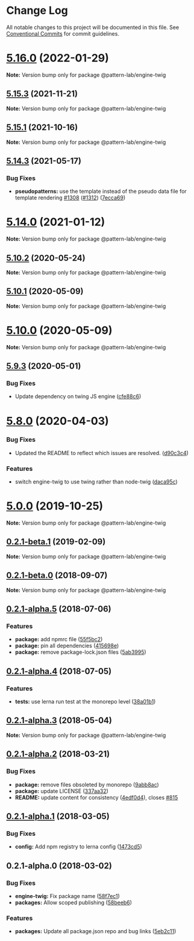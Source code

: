 # Change Log

All notable changes to this project will be documented in this file.
See [Conventional Commits](https://conventionalcommits.org) for commit guidelines.

# [5.16.0](https://github.com/pattern-lab/patternlab-node/compare/v5.15.7...v5.16.0) (2022-01-29)

**Note:** Version bump only for package @pattern-lab/engine-twig





## [5.15.3](https://github.com/pattern-lab/patternlab-node/tree/master/packages/engine-twig/compare/v5.15.2...v5.15.3) (2021-11-21)

**Note:** Version bump only for package @pattern-lab/engine-twig





## [5.15.1](https://github.com/pattern-lab/patternlab-node/tree/master/packages/engine-twig/compare/v5.15.0...v5.15.1) (2021-10-16)

**Note:** Version bump only for package @pattern-lab/engine-twig





## [5.14.3](https://github.com/pattern-lab/patternlab-node/tree/master/packages/engine-twig/compare/v5.14.2...v5.14.3) (2021-05-17)


### Bug Fixes

* **pseudopatterns:** use the template instead of the pseudo data file for template rendering [#1308](https://github.com/pattern-lab/patternlab-node/tree/master/packages/engine-twig/issues/1308) ([#1312](https://github.com/pattern-lab/patternlab-node/tree/master/packages/engine-twig/issues/1312)) ([7ecca69](https://github.com/pattern-lab/patternlab-node/tree/master/packages/engine-twig/commit/7ecca69bcfed4060d17390b76562e5f468b4a897))





# [5.14.0](https://github.com/pattern-lab/patternlab-node/tree/master/packages/engine-twig/compare/v5.13.3...v5.14.0) (2021-01-12)

**Note:** Version bump only for package @pattern-lab/engine-twig





## [5.10.2](https://github.com/pattern-lab/patternlab-node/tree/master/packages/engine-twig/compare/v5.10.1...v5.10.2) (2020-05-24)

**Note:** Version bump only for package @pattern-lab/engine-twig





## [5.10.1](https://github.com/pattern-lab/patternlab-node/tree/master/packages/engine-twig/compare/v5.10.0...v5.10.1) (2020-05-09)

**Note:** Version bump only for package @pattern-lab/engine-twig





# [5.10.0](https://github.com/pattern-lab/patternlab-node/tree/master/packages/engine-twig/compare/v5.9.3...v5.10.0) (2020-05-09)

**Note:** Version bump only for package @pattern-lab/engine-twig





## [5.9.3](https://github.com/pattern-lab/patternlab-node/tree/master/packages/engine-twig/compare/v5.9.2...v5.9.3) (2020-05-01)


### Bug Fixes

* Update dependency on twing JS engine ([cfe88c6](https://github.com/pattern-lab/patternlab-node/tree/master/packages/engine-twig/commit/cfe88c6cdbf2219b9955eaa0ffcfc0e4a7683511))





# [5.8.0](https://github.com/pattern-lab/patternlab-node/tree/master/packages/engine-twig/compare/v5.7.2...v5.8.0) (2020-04-03)


### Bug Fixes

* Updated the README to reflect which issues are resolved. ([d90c3c4](https://github.com/pattern-lab/patternlab-node/tree/master/packages/engine-twig/commit/d90c3c4605f9a5bcd1153996e3f4d1a17d58bd92))


### Features

* switch engine-twig to use twing rather than node-twig ([daca95c](https://github.com/pattern-lab/patternlab-node/tree/master/packages/engine-twig/commit/daca95c4ffa48916fb6c67c5184bde9b624acd76))






# [5.0.0](https://github.com/pattern-lab/patternlab-node/tree/master/packages/engine-twig/compare/v3.0.0-beta.3...v5.0.0) (2019-10-25)

**Note:** Version bump only for package @pattern-lab/engine-twig






## [0.2.1-beta.1](https://github.com/pattern-lab/patternlab-node/tree/master/packages/engine-twig/compare/@pattern-lab/engine-twig@0.2.1-beta.0...@pattern-lab/engine-twig@0.2.1-beta.1) (2019-02-09)

**Note:** Version bump only for package @pattern-lab/engine-twig





<a name="0.2.1-beta.0"></a>
## [0.2.1-beta.0](https://github.com/pattern-lab/patternlab-node/tree/master/packages/engine-twig/compare/@pattern-lab/engine-twig@0.2.1-alpha.5...@pattern-lab/engine-twig@0.2.1-beta.0) (2018-09-07)

**Note:** Version bump only for package @pattern-lab/engine-twig





<a name="0.2.1-alpha.5"></a>

## [0.2.1-alpha.5](https://github.com/pattern-lab/patternlab-node/tree/master/packages/engine-twig/compare/@pattern-lab/engine-twig@0.2.1-alpha.4...@pattern-lab/engine-twig@0.2.1-alpha.5) (2018-07-06)

### Features

* **package:** add npmrc file ([55f5bc2](https://github.com/pattern-lab/patternlab-node/tree/master/packages/engine-twig/commit/55f5bc2))
* **package:** pin all dependencies ([415698e](https://github.com/pattern-lab/patternlab-node/tree/master/packages/engine-twig/commit/415698e))
* **package:** remove package-lock.json files ([5ab3995](https://github.com/pattern-lab/patternlab-node/tree/master/packages/engine-twig/commit/5ab3995))

<a name="0.2.1-alpha.4"></a>

## [0.2.1-alpha.4](https://github.com/pattern-lab/patternlab-node/tree/master/packages/engine-twig/compare/@pattern-lab/engine-twig@0.2.1-alpha.3...@pattern-lab/engine-twig@0.2.1-alpha.4) (2018-07-05)

### Features

* **tests:** use lerna run test at the monorepo level ([38a01b1](https://github.com/pattern-lab/patternlab-node/tree/master/packages/engine-twig/commit/38a01b1))

<a name="0.2.1-alpha.3"></a>

## [0.2.1-alpha.3](https://github.com/pattern-lab/patternlab-node/tree/master/packages/engine-twig/compare/@pattern-lab/engine-twig@0.2.1-alpha.2...@pattern-lab/engine-twig@0.2.1-alpha.3) (2018-05-04)

**Note:** Version bump only for package @pattern-lab/engine-twig

<a name="0.2.1-alpha.2"></a>

## [0.2.1-alpha.2](https://github.com/pattern-lab/patternlab-node/tree/master/packages/engine-twig/compare/@pattern-lab/engine-twig@0.2.1-alpha.1...@pattern-lab/engine-twig@0.2.1-alpha.2) (2018-03-21)

### Bug Fixes

* **package:** remove files obsoleted by monorepo ([9abb8ac](https://github.com/pattern-lab/patternlab-node/tree/master/packages/engine-twig/commit/9abb8ac))
* **package:** update LICENSE ([337aa32](https://github.com/pattern-lab/patternlab-node/tree/master/packages/engine-twig/commit/337aa32))
* **README:** update content for consistency ([4edf0d4](https://github.com/pattern-lab/patternlab-node/tree/master/packages/engine-twig/commit/4edf0d4)), closes [#815](https://github.com/pattern-lab/patternlab-node/tree/master/packages/engine-twig/issues/815)

<a name="0.2.1-alpha.1"></a>

## [0.2.1-alpha.1](https://github.com/pattern-lab/patternlab-node/tree/master/packages/engine-twig/compare/@pattern-lab/engine-twig@0.2.1-alpha.0...@pattern-lab/engine-twig@0.2.1-alpha.1) (2018-03-05)

### Bug Fixes

* **config:** Add npm registry to lerna config ([1473cd5](https://github.com/pattern-lab/patternlab-node/tree/master/packages/engine-twig/commit/1473cd5))

<a name="0.2.1-alpha.0"></a>

## 0.2.1-alpha.0 (2018-03-02)

### Bug Fixes

* **engine-twig:** Fix package name ([58f7ec1](https://github.com/pattern-lab/patternlab-node/tree/master/packages/engine-twig/commit/58f7ec1))
* **packages:** Allow scoped publishing ([58beeb6](https://github.com/pattern-lab/patternlab-node/tree/master/packages/engine-twig/commit/58beeb6))

### Features

* **packages:** Update all package.json repo and bug links ([5eb2c11](https://github.com/pattern-lab/patternlab-node/tree/master/packages/engine-twig/commit/5eb2c11))

